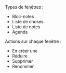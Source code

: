 Types de fenêtres :
 * Bloc-notes
 * Liste de choses
 * Liste de notes
 * Agenda

Actions sur chaque fenêtre :
 * En créer une
 * Réduire
 * Supprimer
 * Renommer
